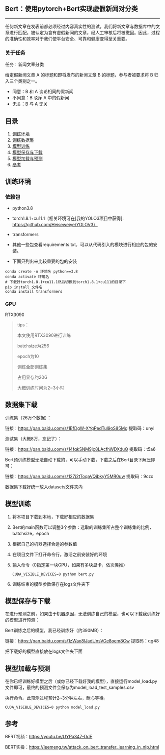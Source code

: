 ## Bert：使用pytorch+Bert实现虚假新闻对分类

---

任何新文章在发表前都必须经过内容真实性的测试。我们将新文章与数据库中的文章进行匹配。被认定为含有虚假新闻的文章，经人工审核后将被撤回。因此，过程的准确性和效率对于我们使平台安全、可靠和健康变得至关重要。

### 关于任务

任务：新闻文章分类

给定假新闻文章 A 的标题和即将发布的新闻文章 B 的标题，参与者被要求将 B 归入三个类别之一。

- 同意：B 和 A 谈论相同的假新闻
- 不同意：B 驳斥 A 中的假新闻
- 无关：B 与 A 无关

## 目录

1. [训练环境](#训练环境)
2. [训练数据集](#训练数据集)
3. [模型训练](#模型训练)
4. [模型保存与下载](#模型保存与下载)
5. [模型加载与预测](#模型加载与预测)
6. [参考](#参考)

## 训练环境

### 依赖包

- python3.8


- torch1.8.1+cu11.1（相关环境可在[我的YOLO3项目中获得]: https://github.com/Heiseweiye/YOLOV3）

  


- transformers
- 其他一些包查看requirements.txt，可以从代码引入的模块进行相应的包的安装。
- 下面只列出来比较重要的包的安装

```shell
conda create -n 环境名 python==3.8
conda activate 环境名
# 下载好torch1.8.1+cu11.1然后切换到torch1.8.1+cu111的目录下
pip install 文件名
conda install transformers
```

### GPU

RTX3090

> tips：
>
> 本文使用RTX3090进行训练
>
> batchsize为256
>
> epoch为10
>
> 训练全部训练集
>
> 占用显存约20G
>
> 大概训练时间为2~3小时

## 数据集下载

训练集（26万个数据）：

链接：https://pan.baidu.com/s/1EfDgW-XYqPedTul9oS85Mg 
提取码：unyl

测试集（大概8万，忘记了）：

链接：https://pan.baidu.com/s/14fqkSNM9jc8LAcfhWDXduQ 
提取码：t5a6

Bert预训练模型无法自动下载的，可以手动下载，下载之后在Bert目录下解压即可：

链接：https://pan.baidu.com/s/127j2tToqaVQjbkyY5MR0uw 
提取码：9czo

数据集下载好统一放入datasets文件夹内

## 模型训练

1. 将本项目下载到本地，下载好相应的数据集

2. Bert的main函数可以调整3个参数：选取的训练集所占整个训练集的比例，batchsize，epoch

3. 根据自己的机器选择合适的参数值

4. 在项目文件下打开命令行，激活之前安装好的环境

5. 输入命令（0指定第一块GPU，如果有多块显卡，依次类推）

   ```shell
   CUDA_VISIBLE_DEVICES=0 python bert.py
   ```

6. 训练结束的模型参数保存在logs文件夹下

## 模型保存与下载

在进行预测之前，如果由于机器原因，无法训练自己的模型，也可以下载我训练好的模型进行预测：

Bert训练之后的模型，我已经训练好（约390MB）：

链接：https://pan.baidu.com/s/1zWao8lJadUnsVGe8oem8Cw 
提取码：qg48

把下载好的模型直接放在logs文件夹下面

## 模型加载与预测

在你已经训练好模型之后（或你已经下载好我的模型），直接运行model_load.py文件即可，最终的预测文件会保存为model_load_test_samples.csv

执行命令。此预测过程预计2~3分钟左右，耐心等待。

```shell
CUDA_VISIBLE_DEVICES=0 python model_load.py
```



## 参考

BERT视频：https://youtu.be/UYPa347-DdE

BERT实操：https://leemeng.tw/attack_on_bert_transfer_learning_in_nlp.html
